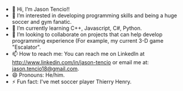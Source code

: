 - 👋 Hi, I’m Jason Tencio!!
- 👀 I’m interested in developing programming skills and being a huge soccer and gym fanatic. 
- 🌱 I’m currently learning C++, Javascript, C#, Python.
- 💞️ I’m looking to collaborate on projects that can help develop programming experience (For example, my current 3-D game "Escalator".
- 📫 How to reach me: You can reach me on LinkedIn at http://www.linkedin.com/in/jason-tencio or email me at: jason.tencio18@gmail.com.
- 😄 Pronouns: He/him.
- ⚡ Fun fact: I've met soccer player Thierry Henry.

<!---
xShadow14/xShadow14 is a ✨ special ✨ repository because its `README.md` (this file) appears on your GitHub profile.
You can click the Preview link to take a look at your changes.
--->
